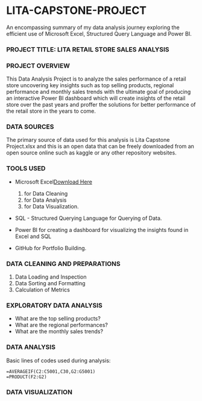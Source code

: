 # LITA-CAPSTONE-PROJECT
An encompassing summary of my data analysis journey exploring the efficient use of Microsoft Excel, Structured Query Language and Power BI.

### PROJECT TITLE: LITA RETAIL STORE SALES ANALYSIS

### PROJECT OVERVIEW
This Data Analysis Project is to analyze the sales performance of a retail store uncovering key insights such as top selling products, regional performance and monthly sales trends with the ultimate goal of producing an interactive Power BI dashboard which will create insights of the retail store over the past years and proffer the solutions for better  performance of the retail store in the years to come.

### DATA SOURCES
The primary source of data used for this analysis is Lita Capstone Project.xlsx and this is an open data that can be freely downloaded from an open source online such as kaggle or any other repository websites.

### TOOLS USED
- Microsoft Excel[Download Here](https://www.microsoft.com)
  1. for Data Cleaning
  2. for Data Analysis
  3. for Data Visualization.
     
- SQL - Structured Querying Language for Querying of Data.
- Power BI for creating a dashboard for visualizing the insights found in Excel and SQL
- GitHub for Portfolio Building.
  
### DATA CLEANING AND PREPARATIONS
 1. Data Loading and Inspection
 2. Data Sorting and Formatting
 3. Calculation of Metrics

### EXPLORATORY DATA ANALYSIS
 - What are the top selling products?
 - What are the regional performances?
 - What are the monthly sales trends?

### DATA ANALYSIS
Basic lines of codes used during analysis:

``` Microsoft Excel
=AVERAGEIF(C2:C5001,C30,G2:G5001)
=PRODUCT(F2:G2)
```

### DATA VISUALIZATION




